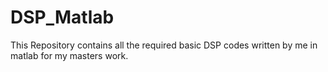 DSP_Matlab
==========

This Repository contains all the required basic DSP codes written by me in matlab for my masters work. 
